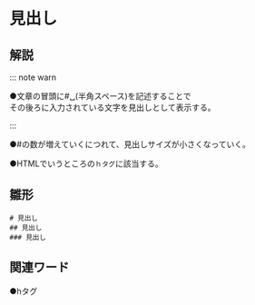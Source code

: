# 見出し  
## 解説  
::: note warn  
  
●文章の冒頭に#␣(半角スペース)を記述することで  
その後ろに入力されている文字を見出しとして表示する。  

:::

●#の数が増えていくにつれて、見出しサイズが小さくなっていく。  

●HTMLでいうところの``ｈタグ``に該当する。
## 雛形  
```
# 見出し
## 見出し
### 見出し
```
## 関連ワード  
●hタグ
